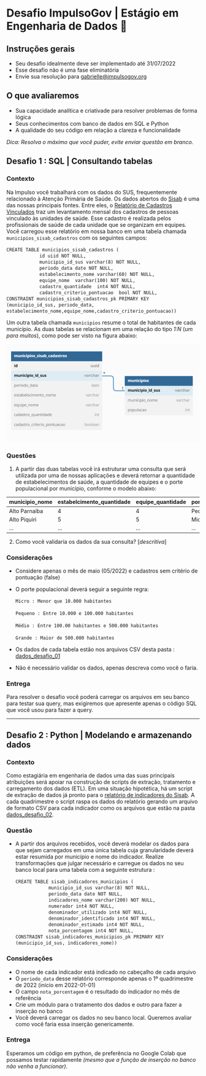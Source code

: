 # Desafio ImpulsoGov | Estágio em Engenharia de Dados :hammer:
## Instruções gerais
- Seu desafio idealmente deve ser implementado até 31/07/2022
- Esse desafio não é uma fase eliminatória
- Envie sua resolução para gabrielle@impulsogov.org

## O que avaliaremos
- Sua capacidade analítica e criativade para resolver problemas de forma lógica
- Seus conhecimentos com banco de dados em SQL e Python
- A qualidade do seu código em relação a clareza e funcionalidade

*Dica: Resolva o máximo que você puder, evite enviar questão em branco.*

## Desafio 1 :  SQL | Consultando tabelas

### Contexto

Na Impulso você trabalhará com os dados do SUS, frequentemente relacionado à Atenção Primária de Saúde. Os dados abertos do [Sisab](https://sisab.saude.gov.br/) é uma das nossas principais fontes. Entre eles, o [Relatório de Cadastros Vinculados](https://sisab.saude.gov.br/paginas/acessoRestrito/relatorio/federal/indicadores/indicadorCadastro.xhtml) traz um levantamento mensal dos cadastros de pessoas vinculado às unidades de saúde. Esse cadastro é realizada pelos profissionais de saúde de cada unidade que se organizam em equipes. Você carregou esse relatório em nossa banco em uma tabela chamada `municipios_sisab_cadastros` com os seguintes campos:

```
CREATE TABLE municipios_sisab_cadastros (
            id uiid NOT NULL,
            municipio_id_sus varchar(8) NOT NULL,
            periodo_data date NOT NULL,
            estabelecimento_nome varchar(60) NOT NULL,
            equipe_nome  varchar(100) NOT NULL,
            cadastro_quantidade  int4 NOT NULL,
            cadastro_criterio_pontuacao  bool NOT NULL,
CONSTRAINT municipios_sisab_cadastros_pk PRIMARY KEY (municipio_id_sus, periodo_data, estabelecimento_nome,equipe_nome,cadastro_criterio_pontuacao))
```

Um outra tabela chamada `municipios` resume o total de habitantes de cada município. As duas tabelas se relacionam em uma relação do tipo *1:N* (*um para muitos*), como pode ser visto na figura abaixo:

<picture>
  <source media="(prefers-color-scheme: dark)" srcset="/20220725_EstagioEngenhariaDeDados/imagens/1_N.png">
  <source media="(prefers-color-scheme: light)" srcset="/20220725_EstagioEngenhariaDeDados/imagens/1_N.png">
  <img alt="Shows an illustrated sun in light color mode and a moon with stars in dark color mode." src="/20220725_EstagioEngenhariaDeDados/imagens/1_N.png">
</picture>

### Questões
1. A partir das duas tabelas você irá estruturar uma consulta que será utilizada por uma de nossas aplicações e deverá retornar a quantidade de estabelecimentos de saúde, a quantidade de equipes e o porte populacional por município, conforme o modelo abaixo:

  | municipio_nome | estabelcimento_quantidade  | equipe_quantidade | porte_populacional | 
  | ------------------- | ------------------- | ------------------- | ------------------- |
  |  Alto Parnaíba |  4 |  4 |  Pequeno |
  |  Alto Piquiri |  5 |  5 |  Micro |
  |  ... |  ... |  ... |  ... |

2. Como você validaria os dados da sua consulta? [_descritiva_]

### Considerações

  - Considere apenas o mês de maio (05/2022) e cadastros sem critério de pontuação (false)
  - O porte populacional deverá seguir a seguinte regra:
      ```
      Micro : Menor que 10.000 habitantes
      
      Pequeno : Entre 10.000 e 100.000 habitantes
      
      Médio : Entre 100.00 habitantes e 500.000 habitantes
      
      Grande : Maior de 500.000 habitantes
      ```
    
   - Os dados de cada tabela estão nos arquivos CSV desta pasta : [dados_desafio_01](https://github.com/ImpulsoGov/desafios-processos-seletivos/tree/main/20220725_EstagioEngenhariaDeDados/dados_desafio_01)
   - Não é necessário validar os dados, apenas descreva como você o faria.
    

### Entrega

Para resolver o desafio você poderá carregar os arquivos em seu banco para testar sua query, mas exigiremos que apresente apenas o código SQL que você usou para fazer a query.

---

## Desafio 2 : Python | Modelando e armazenando dados

### Contexto

Como estagiária em engenharia de dados uma das suas principais atribuições será apoiar na construção de scripts de extração, tratamento e carregamento dos dados (ETL). Em uma situação hipotética, há um script de extração de dados já pronto para o [relatório de indicadores do Sisab](https://sisab.saude.gov.br/paginas/acessoRestrito/relatorio/federal/indicadores/indicadorPainel.xhtml). A cada quadrimestre o script raspa os dados do relatório gerando um arquivo de formato CSV para cada indicador como os arquivos que estão na pasta [dados_desafio_02](https://github.com/ImpulsoGov/desafios-processos-seletivos/tree/main/20220725_EstagioEngenhariaDeDados/dados_desafio_02).

### Questão

- A partir dos arquivos recebidos, você deverá modelar os dados para que sejam carregados em uma única tabela cuja granularidade deverá estar resumida por município e nome do indicador. Realize transformações que julgar necessário e carregue os dados no seu banco local para uma tabela com a seguinte estrutura :

  ```
  CREATE TABLE sisab_indicadores_municipios (
              municipio_id_sus varchar(8) NOT NULL,
              periodo_data date NOT NULL,
              indicadores_nome varchar(200) NOT NULL,
              numerador int4 NOT NULL,
              denominador_utilizado int4 NOT NULL,
              denominador_identificado int4 NOT NULL,
              denominador_estimado int4 NOT NULL,
              nota_porcentagem int4 NOT NULL,
  CONSTRAINT sisab_indicadores_municipios_pk PRIMARY KEY (municipio_id_sus, indicadores_nome))
  ```

### Considerações

  - O nome de cada indicador está indicado no cabeçalho de cada arquivo
  - O `periodo_data` desse relatório corresponde apenas o 1º quadrimestre de 2022 (início em 2022-01-01)
  - O campo `nota_porcentagem` é o resultado do indicador no mês de referência
  - Crie um módulo para o tratamento dos dados e outro para fazer a inserção no banco
  - Você deverá carregar os dados no seu banco local. Queremos avaliar como você faria essa inserção genericamente.

### Entrega

Esperamos um código em python, de preferência no Google Colab que possamos testar rapidamente _(mesmo que a função de inserção no banco não venha a funcionar)_.
